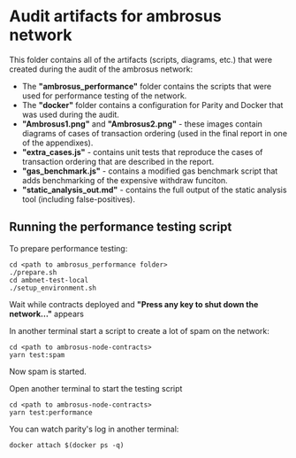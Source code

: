 # Audit artifacts for ambrosus network

This folder contains all of the artifacts (scripts, diagrams, etc.) that were created during the audit of the ambrosus network:

 - The **"ambrosus_performance"** folder contains the scripts that were used for performance testing of the network. 
 - The **"docker"** folder contains a configuration for Parity and Docker that was used during the audit.
 - **"Ambrosus1.png"** and **"Ambrosus2.png"** - these images contain diagrams of cases of transaction ordering (used in the final report in one of the appendixes).
 - **"extra_cases.js"** - contains unit tests that reproduce the cases of transaction ordering that are described in the report.
 - **"gas_benchmark.js"** - contains a modified gas benchmark script that adds benchmarking of the expensive withdraw funciton.
 - **"static_analysis_out.md"** - contains the full output of the static analysis tool (including false-positives).

 ## Running the performance testing script

To prepare performance testing:

```
cd <path to ambrosus_performance folder>
./prepare.sh
cd ambnet-test-local
./setup_environment.sh
```

Wait while contracts deployed and **"Press any key to shut down the network..."** appears

In another terminal start a script to create a lot of spam on the network:
```
cd <path to ambrosus-node-contracts>
yarn test:spam
```

Now spam is started.

Open another terminal to start the testing script
```
cd <path to ambrosus-node-contracts>
yarn test:performance
```

You can watch parity's log in another terminal:

```
docker attach $(docker ps -q)
```

